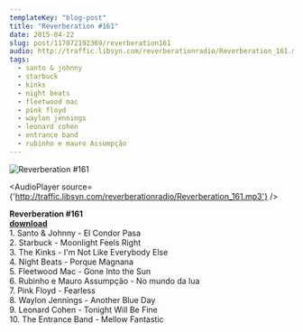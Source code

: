 ```yaml
---
templateKey: "blog-post"
title: "Reverberation #161"
date: 2015-04-22
slug: post/117072192369/reverberation161
audio: http://traffic.libsyn.com/reverberationradio/Reverberation_161.mp3
tags:
  - santo & johnny
  - starbuck
  - kinks
  - night beats
  - fleetwood mac
  - pink floyd
  - waylon jennings
  - leonard cohen
  - entrance band
  - rubinho e mauro Assumpção
---
```


![Reverberation #161](../images/66d0c5c513b9f13f28e12dbd57ebd791cbd31bd6d47c494c7eb0a27bd437707a.jpg)

<AudioPlayer source={'http://traffic.libsyn.com/reverberationradio/Reverberation_161.mp3'} />

<p><b>Reverberation #161<br /><a href="http://traffic.libsyn.com/reverberationradio/Reverberation_161.mp3">download</a></b><br />1. Santo &amp; Johnny - El Condor Pasa<br />2. Starbuck - Moonlight Feels Right<br />3. The Kinks - I'm Not Like Everybody Else<br />4. Night Beats - Porque Magnana<br />5. Fleetwood Mac - Gone Into the Sun<br />6. Rubinho e Mauro Assump&ccedil;&atilde;o - No mundo da lua<br />7. Pink Floyd - Fearless<br />8. Waylon Jennings - Another Blue Day<br />9. Leonard Cohen - Tonight Will Be Fine<br />10. The Entrance Band - Mellow Fantastic</p>

